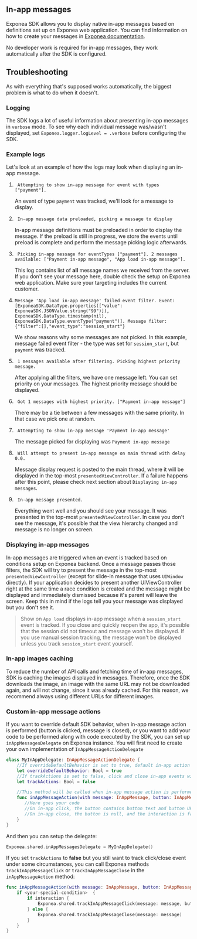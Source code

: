 ## In-app messages
Exponea SDK allows you to display native in-app messages based on definitions set up on Exponea web application. You can find information on how to create your messages in [Exponea documentation](https://docs.exponea.com/docs/in-app-messages).

No developer work is required for in-app messages, they work automatically after the SDK is configured.

## Troubleshooting
As with everything that's supposed works automatically, the biggest problem is what to do when it doesn't. 

### Logging
The SDK logs a lot of useful information about presenting in-app messages in `verbose` mode. To see why each individual message was/wasn't displayed, set `Exponea.logger.logLevel = .verbose` before configuring the SDK.

### Example logs
Let's look at an example of how the logs may look when displaying an in-app message.
1. ```
    Attempting to show in-app message for event with types ["payment"].
    ```
    An event of type `payment` was tracked, we'll look for a message to display.

2. ```
    In-app message data preloaded, picking a message to display
    ```
    In-app message definitions must be preloaded in order to display the message. If the preload is still in progress, we store the events until preload is complete and perform the message picking logic afterwards.
3. ```
    Picking in-app message for eventTypes ["payment"]. 2 messages available: ["Payment in-app message", "App load in-app message"].
    ```
    This log contains list of **all** message names we received from the server. If you don't see your message here, double check the setup on Exponea web application. Make sure your targeting includes the current customer.
4.  ```
    Message 'App load in-app message' failed event filter. Event: [ExponeaSDK.DataType.properties(["value": ExponeaSDK.JSONValue.string("99")]), ExponeaSDK.DataType.timestamp(nil), ExponeaSDK.DataType.eventType("payment")]. Message filter: {"filter":[],"event_type":"session_start"}
    ```
    We show reasons why some messages are not picked. In this example, message failed event filter - the type was set for `session_start`, but `payment` was tracked.
5. ```
    1 messages available after filtering. Picking highest priority message.
    ```
    After applying all the filters, we have one message left. You can set priority on your messages. The highest priority message should be displayed.
6. ```
    Got 1 messages with highest priority. ["Payment in-app message"]
    ```
    There may be a tie between a few messages with the same priority. In that case we pick one at random.
7. ```
    Attempting to show in-app message 'Payment in-app message'
    ```
    The message picked for displaying was `Payment in-app message`
8. ```
    Will attempt to present in-app message on main thread with delay 0.0.
    ```
    Message display request is posted to the main thread, where it will be displayed in the top-most `presentedViewController`. If a failure happens after this point, please check next section about `Displaying in-app messages`.
9. ```
    In-app message presented.
    ```
    Everything went well and you should see your message. It was presented in the top-most `presentedViewController`. In case you don't see the message, it's possible that the view hierarchy changed and message is no longer on screen.

### Displaying in-app messages
In-app messages are triggered when an event is tracked based on conditions setup on Exponea backend. Once a message passes those filters, the SDK will try to present the message in the top-most `presentedViewController` (except for slide-in message that uses `UIWindow` directly). If your application decides to present another UIViewController right at the same time a race condition is created and the message might be displayed and immediately dismissed because it's parent will leave the screen. Keep this in mind if the logs tell you your message was displayed but you don't see it.

> Show on `App load` displays in-app message when a `session_start` event is tracked. If you close and quickly reopen the app, it's possible that the session did not timeout and message won't be displayed. If you use manual session tracking, the message won't be displayed unless you track `session_start` event yourself.

### In-app images caching
To reduce the number of API calls and fetching time of in-app messages, SDK is caching the images displayed in messages. Therefore, once the SDK downloads the image, an image with the same URL may not be downloaded again, and will not change, since it was already cached. For this reason, we recommend always using different URLs for different images.



### Custom in-app message actions
If you want to override default SDK behavior, when in-app message action is performed (button is clicked, message is closed), or you want to add your code to be performed along with code executed by the SDK, you can set up `inAppMessagesDelegate` on Exponea instance. You will first need to create your own implementation of `InAppMessageActionDelegate`

```swift
class MyInAppDelegate: InAppMessageActionDelegate {
    //If overrideDefaultBehavior is set to true, default in-app action will not be performed ( e.g. deep link )
    let overrideDefaultBehavior: Bool = true
    //If trackActions is set to false, click and close in-app events will not be tracked automatically
    let trackActions: Bool = false

    //This method will be called when in-app message action is performed
    func inAppMessageAction(with message: InAppMessage, button: InAppMessageButton?, interaction: Bool) {
       //Here goes your code
       //On in-app click, the button contains button text and button URL and the interaction is true  
       //On in-app close, the button is null, and the interaction is false.
    }
}

```

And then you can setup the delegate:

```swift
Exponea.shared.inAppMessagesDelegate = MyInAppDelegate()
```

If you set `trackActions` to **false** but you still want to track click/close event under some circumstances, you can call Exponea methods `trackInAppMessageClick` or `trackInAppMessageClose` in the `inAppMessageAction` method:

```swift
func inAppMessageAction(with message: InAppMessage, button: InAppMessageButton?, interaction: Bool) {
    if <your-special-condition>  { 
        if interaction {
            Exponea.shared.trackInAppMessageClick(message: message, buttonText: button?.text, buttonLink: button?.url)
        } else {
            Exponea.shared.trackInAppMessageClose(message: message)
        }
    } 
}
```